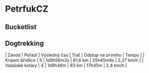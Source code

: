 # PetrfukCZ

## Bucketlist

## Dogtrekking

| Závod | Pořadí | Výsledný čas | Trať | Odstup na prvního | Tempo |
| Krajem břidlice | 5 | 1d9h56m3s | 81,6 km | 25h45m8s | 2,27 km/h |
| Valašské kotáry | 4 | 1d9h48m | 83 km | 17h45m | 2,4 km/h |
